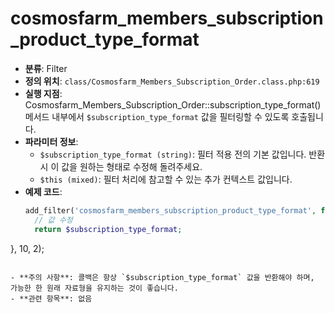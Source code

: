# cosmosfarm_members_subscription_product_type_format

- **분류**: Filter
- **정의 위치**: `class/Cosmosfarm_Members_Subscription_Order.class.php:619`
- **실행 지점**: Cosmosfarm_Members_Subscription_Order::subscription_type_format() 메서드 내부에서 `$subscription_type_format` 값을 필터링할 수 있도록 호출됩니다.
- **파라미터 정보**:
  - `$subscription_type_format (string)`: 필터 적용 전의 기본 값입니다. 반환 시 이 값을 원하는 형태로 수정해 돌려주세요.
  - `$this (mixed)`: 필터 처리에 참고할 수 있는 추가 컨텍스트 값입니다.
- **예제 코드**:
  ```php
  add_filter('cosmosfarm_members_subscription_product_type_format', function($subscription_type_format, $this) {
    // 값 수정
    return $subscription_type_format;
}, 10, 2);
  ```

- **주의 사항**: 콜백은 항상 `$subscription_type_format` 값을 반환해야 하며, 가능한 한 원래 자료형을 유지하는 것이 좋습니다.
- **관련 항목**: 없음
